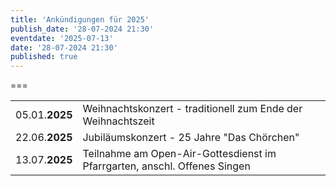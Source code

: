 ```yaml
---
title: 'Ankündigungen für 2025'
publish_date: '28-07-2024 21:30'
eventdate: '2025-07-13'
date: '28-07-2024 21:30'
published: true
---
```


===

|   |   | 
| :------------ | :------------ | 
| 05.01.**2025** | Weihnachtskonzert - traditionell zum Ende der Weihnachtszeit | 
| 22.06.**2025** | Jubiläumskonzert - 25 Jahre "Das Chörchen" | 
| 13.07.**2025** | Teilnahme am Open-Air-Gottesdienst im Pfarrgarten, anschl. Offenes Singen |


